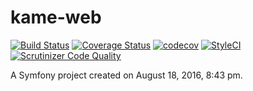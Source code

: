 kame-web
==========

[![Build Status](https://travis-ci.org/PReimers/kame-web.svg?branch=master)](https://travis-ci.org/PReimers/kame-web) [![Coverage Status](https://coveralls.io/repos/github/PReimers/kame-web/badge.svg?branch=master)](https://coveralls.io/github/PReimers/kame-web?branch=master) [![codecov](https://codecov.io/gh/PReimers/kame-web/branch/master/graph/badge.svg)](https://codecov.io/gh/PReimers/kame-web) [![StyleCI](https://styleci.io/repos/66022947/shield)](https://styleci.io/repos/66022947) [![Scrutinizer Code Quality](https://scrutinizer-ci.com/g/PReimers/kame-web/badges/quality-score.png?b=master)](https://scrutinizer-ci.com/g/PReimers/kame-web/?branch=master)

A Symfony project created on August 18, 2016, 8:43 pm.
